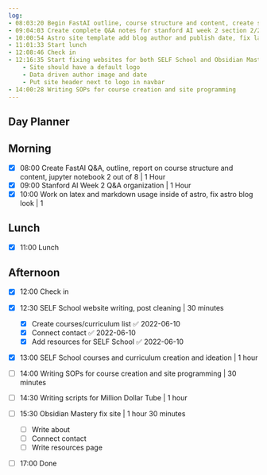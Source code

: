 ```yaml
---
log:
- 08:03:20 Begin FastAI outline, course structure and content, create short Q&A of notebook 2/8
- 09:04:03 Create complete Q&A notes for stanford AI week 2 section 2/2 Multivariate Linear Regression
- 10:00:54 Astro site template add blog author and publish date, fix latex and markdown issue inside of astro
- 11:01:33 Start lunch
- 12:08:46 Check in
- 12:16:35 Start fixing websites for both SELF School and Obsidian Mastery
	- Site should have a default logo
	- Data driven author image and date
	- Put site header next to logo in navbar
- 14:00:28 Writing SOPs for course creation and site programming
---
```


## Day Planner

## Morning
- [x] 08:00 Create FastAI Q&A, outline, report on course structure and content, jupyter notebook 2 out of 8 | 1 Hour
- [x] 09:00 Stanford AI Week 2 Q&A organization | 1 Hour
- [x] 10:00 Work on latex and markdown usage inside of astro, fix astro blog look | 1
## Lunch
- [x] 11:00 Lunch

## Afternoon
- [x] 12:00 Check in
- [x] 12:30 SELF School website writing, post cleaning | 30 minutes
	- [x] Create courses/curriculum list ✅ 2022-06-10
	- [x] Connect contact ✅ 2022-06-10
	- [x] Add resources for SELF School ✅ 2022-06-10
- [x] 13:00 SELF School courses and curriculum creation and ideation | 1 hour
- [ ] 14:00 Writing SOPs for course creation and site programming | 30 minutes
- [ ] 14:30 Writing scripts for Million Dollar Tube | 1 hour
- [ ] 15:30 Obsidian Mastery fix site | 1 hour 30 minutes
	- [ ] Write about
	- [ ] Connect contact
	- [ ] Write resources page
- [ ] 17:00 Done

